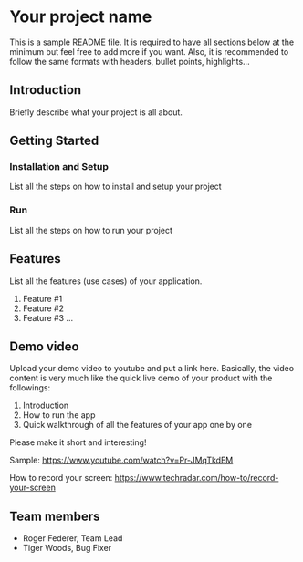 # Your project name

This is a sample README file. It is required to have all sections below at the minimum but feel free to add more if you want. Also, it is recommended to follow the same formats with headers, bullet points, highlights...

## Introduction

Briefly describe what your project is all about.

## Getting Started
### Installation and Setup
List all the steps on how to install and setup your project
### Run
List all the steps on how to run your project

## Features
List all the features (use cases) of your application.
1. Feature #1
2. Feature #2
3. Feature #3 
...

## Demo video

Upload your demo video to youtube and put a link here. Basically, the video content is very much like the quick live demo of your product with the followings:
1. Introduction
2. How to run the app
3. Quick walkthrough of all the features of your app one by one

Please make it short and interesting!

Sample: https://www.youtube.com/watch?v=Pr-JMqTkdEM

How to record your screen: https://www.techradar.com/how-to/record-your-screen

## Team members

* Roger Federer, Team Lead
* Tiger Woods, Bug Fixer

